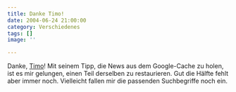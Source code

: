 ```yaml
---
title: Danke Timo!
date: 2004-06-24 21:00:00
category: Verschiedenes
tags: []
image: ''

---
```


Danke, [Timo](http://www.jazzspelunke.de/)! Mit seinem Tipp, die News aus dem Google-Cache zu holen, ist es mir gelungen, einen Teil derselben zu restaurieren. Gut die Hälfte fehlt aber immer noch. Vielleicht fallen mir die passenden Suchbegriffe noch ein.
